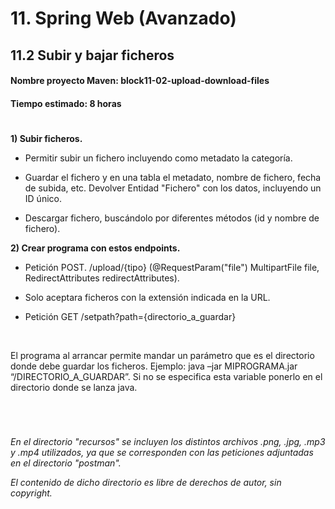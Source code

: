 # 11. Spring Web (Avanzado)

## 11.2 Subir y bajar ficheros

#### **Nombre proyecto Maven:** block11-02-upload-download-files

#### **Tiempo estimado:** 8 horas

#

**1) Subir ficheros.**
- Permitir subir un fichero incluyendo como metadato la categoría.

- Guardar el fichero y en una tabla el metadato, nombre de fichero, fecha de subida, etc. Devolver Entidad "Fichero" con los datos, incluyendo un ID único.

- Descargar fichero, buscándolo por diferentes métodos (id y nombre de fichero).

**2) Crear programa con estos endpoints.**
- Petición POST. /upload/{tipo} (@RequestParam("file") MultipartFile file, RedirectAttributes redirectAttributes).

- Solo aceptara ficheros con la extensión indicada en la URL.

- Petición GET /setpath?path={directorio_a_guardar}

<br>

El programa al arrancar permite mandar un parámetro que es el directorio donde debe guardar los
ficheros. Ejemplo: java –jar MIPROGRAMA.jar “/DIRECTORIO_A_GUARDAR”. Si no se especifica esta
variable ponerlo en el directorio donde se lanza java.

<br>

#
*En el directorio "recursos" se incluyen los distintos archivos .png, .jpg, .mp3 y .mp4 utilizados, ya que se corresponden con las peticiones adjuntadas en el directorio "postman".*

*El contenido de dicho directorio es libre de derechos de autor, sin copyright.*
#
